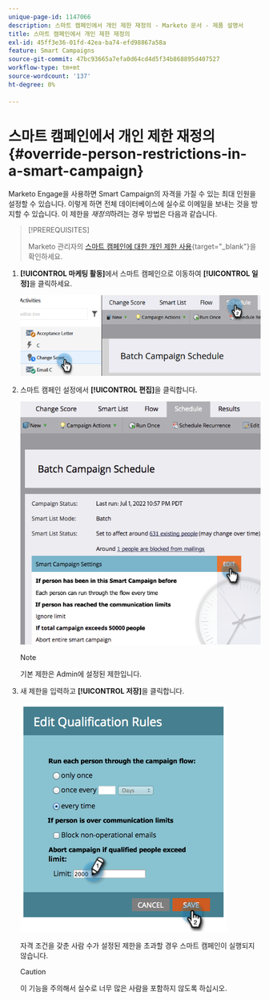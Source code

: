```yaml
---
unique-page-id: 1147066
description: 스마트 캠페인에서 개인 제한 재정의 - Marketo 문서 - 제품 설명서
title: 스마트 캠페인에서 개인 제한 재정의
exl-id: 45ff3e36-01fd-42ea-ba74-efd98867a58a
feature: Smart Campaigns
source-git-commit: 47bc93665a7efa0d64cd4d5f34b868895d407527
workflow-type: tm+mt
source-wordcount: '137'
ht-degree: 0%

---
```


# 스마트 캠페인에서 개인 제한 재정의 {#override-person-restrictions-in-a-smart-campaign}

Marketo Engage을 사용하면 Smart Campaign의 자격을 가질 수 있는 최대 인원을 설정할 수 있습니다. 이렇게 하면 전체 데이터베이스에 실수로 이메일을 보내는 것을 방지할 수 있습니다. 이 제한을 _재정의_&#x200B;하려는 경우 방법은 다음과 같습니다.

>[!PREREQUISITES]
>
>Marketo 관리자의 [스마트 캠페인에 대한 개인 제한 사용](/help/marketo/product-docs/administration/email-setup/enable-person-restrictions-for-smart-campaigns.md){target="_blank"}을 확인하세요.

1. **[!UICONTROL 마케팅 활동]**&#x200B;에서 스마트 캠페인으로 이동하여 **[!UICONTROL 일정]**&#x200B;을 클릭하세요.

   ![](assets/override-person-restrictions-in-a-smart-campaign-1.png)

1. 스마트 캠페인 설정에서 **[!UICONTROL 편집]**&#x200B;을 클릭합니다.

   ![](assets/override-person-restrictions-in-a-smart-campaign-2.png)

   >[!NOTE]
   >
   >기본 제한은 Admin에 설정된 제한입니다.

1. 새 제한을 입력하고 **[!UICONTROL 저장]**&#x200B;을 클릭합니다.

   ![](assets/override-person-restrictions-in-a-smart-campaign-3.png)

   자격 조건을 갖춘 사람 수가 설정된 제한을 초과할 경우 스마트 캠페인이 실행되지 않습니다.

   >[!CAUTION]
   >
   >이 기능을 주의해서 실수로 너무 많은 사람을 포함하지 않도록 하십시오.
